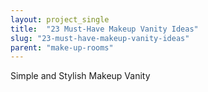 ```yaml
---
layout: project_single
title:  "23 Must-Have Makeup Vanity Ideas"
slug: "23-must-have-makeup-vanity-ideas"
parent: "make-up-rooms"
---
```

Simple and Stylish Makeup Vanity